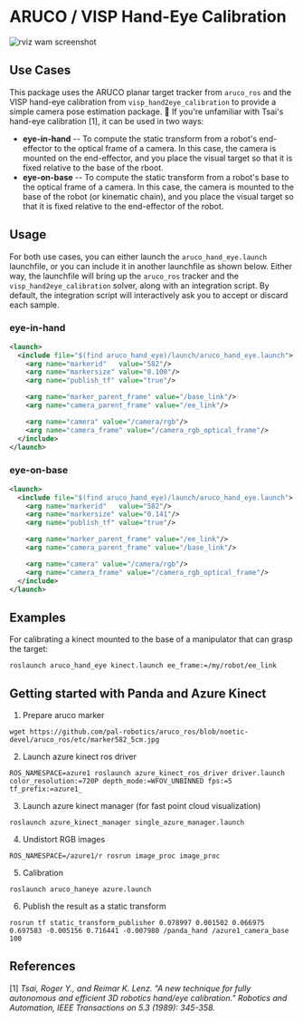 
ARUCO / VISP Hand-Eye Calibration
=================================

![rviz wam screenshot](doc/aruco_hand_eye_wam.png)

## Use Cases

This package uses the ARUCO planar target tracker from `aruco_ros` and the VISP
hand-eye calibration from `visp_hand2eye_calibration` to provide a simple
camera pose estimation package.

If you're unfamiliar with Tsai's hand-eye calibration [1], it can be used in two ways:

- **eye-in-hand** -- To compute the static transform from a robot's
  end-effector to the optical frame of a camera. In this case, the camera is
  mounted on the end-effector, and you place the visual target so that it is
  fixed relative to the base of the rboot.
- **eye-on-base** -- To compute the static transform from a robot's base to the
  optical frame of a camera. In this case, the camera is mounted to the base of
  the robot (or kinematic chain), and you place the visual target so that it is
  fixed relative to the end-effector of the robot.

## Usage

For both use cases, you can either launch the `aruco_hand_eye.launch`
launchfile, or you can include it in another launchfile as shown below. Either
way, the launchfile will bring up the `aruco_ros` tracker and the
`visp_hand2eye_calibration` solver, along with an integration script. By
default, the integration script will interactively ask you to accept or discard
each sample.

### eye-in-hand

```xml
<launch>
  <include file="$(find aruco_hand_eye)/launch/aruco_hand_eye.launch">
    <arg name="markerid"   value="582"/>
    <arg name="markersize" value="0.100"/>
    <arg name="publish_tf" value="true"/>

    <arg name="marker_parent_frame" value="/base_link"/>
    <arg name="camera_parent_frame" value="/ee_link"/>

    <arg name="camera" value="/camera/rgb"/>
    <arg name="camera_frame" value="/camera_rgb_optical_frame"/>
  </include>
</launch>
```

### eye-on-base

```xml
<launch>
  <include file="$(find aruco_hand_eye)/launch/aruco_hand_eye.launch">
    <arg name="markerid"   value="582"/>
    <arg name="markersize" value="0.141"/>
    <arg name="publish_tf" value="true"/>

    <arg name="marker_parent_frame" value="/ee_link"/>
    <arg name="camera_parent_frame" value="/base_link"/>

    <arg name="camera" value="/camera/rgb"/>
    <arg name="camera_frame" value="/camera_rgb_optical_frame"/>
  </include>
</launch>
```

## Examples

For calibrating a kinect mounted to the base of a manipulator that can grasp the target:

```
roslaunch aruco_hand_eye kinect.launch ee_frame:=/my/robot/ee_link
```

## Getting started with Panda and Azure Kinect

1. Prepare aruco marker

```
wget https://github.com/pal-robotics/aruco_ros/blob/noetic-devel/aruco_ros/etc/marker582_5cm.jpg
```

2. Launch azure kinect ros driver
```
ROS_NAMESPACE=azure1 roslaunch azure_kinect_ros_driver driver.launch color_resolution:=720P depth_mode:=WFOV_UNBINNED fps:=5 tf_prefix:=azure1_
```

3. Launch azure kinect manager (for fast point cloud visualization)
```
roslaunch azure_kinect_manager single_azure_manager.launch
```

4. Undistort RGB images
```
ROS_NAMESPACE=/azure1/r rosrun image_proc image_proc
```

5. Calibration
```
roslaunch aruco_haneye azure.launch
```


6. Publish the result as a static transform
```
rosrun tf static_transform_publisher 0.078997 0.001502 0.066975 0.697583 -0.005156 0.716441 -0.007980 /panda_hand /azure1_camera_base 100
```

## References

[1] *Tsai, Roger Y., and Reimar K. Lenz. "A new technique for fully autonomous
and efficient 3D robotics hand/eye calibration." Robotics and Automation, IEEE
Transactions on 5.3 (1989): 345-358.*
